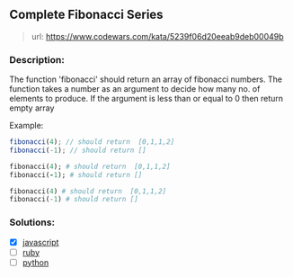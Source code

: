 ## Complete Fibonacci Series

> url: <https://www.codewars.com/kata/5239f06d20eeab9deb00049b>

### Description:

The function 'fibonacci' should return an array of fibonacci numbers. The function takes a number as an argument to decide how many no. of elements to produce. If the argument is less than or equal to 0 then return empty array

Example:

```javascript
fibonacci(4); // should return  [0,1,1,2]
fibonacci(-1); // should return []
```

```ruby
fibonacci(4); # should return  [0,1,1,2]
fibonacci(-1); # should return []
```

```python
fibonacci(4) # should return  [0,1,1,2]
fibonacci(-1) # should return []
```

### Solutions:

- [x] [javascript](./01-solution.js)
- [ ] [ruby]()
- [ ] [python]()
